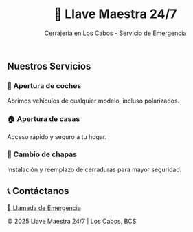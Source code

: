 <body class="bg-gray-100 font-sans">
  <!-- Encabezado -->
  <header class="bg-blue-900 text-white text-center p-6 shadow-lg">
    <h1 class="text-3xl font-bold">🔑 Llave Maestra 24/7</h1>
    <p class="text-lg">Cerrajería en Los Cabos - Servicio de Emergencia</p>
  </header>

  <!-- Servicios -->
  <section class="p-6 text-center">
    <h2 class="text-2xl font-semibold mb-4">Nuestros Servicios</h2>
    <div class="grid gap-6 md:grid-cols-3">
      <div class="bg-white rounded-2xl shadow-md p-4">
        <h3 class="font-bold text-xl mb-2">🚗 Apertura de coches</h3>
        <p>Abrimos vehículos de cualquier modelo, incluso polarizados.</p>
      </div>
      <div class="bg-white rounded-2xl shadow-md p-4">
        <h3 class="font-bold text-xl mb-2">🏠 Apertura de casas</h3>
        <p>Acceso rápido y seguro a tu hogar.</p>
      </div>
      <div class="bg-white rounded-2xl shadow-md p-4">
        <h3 class="font-bold text-xl mb-2">🔧 Cambio de chapas</h3>
        <p>Instalación y reemplazo de cerraduras para mayor seguridad.</p>
      </div>
    </div>
  </section>

  <!-- Botones de contacto -->
  <section class="p-6 text-center">
    <h2 class="text-2xl font-semibold mb-4">📞 Contáctanos</h2>
    <div class="flex justify-center">
      <!-- Botón de llamada de emergencia -->
      <a href="tel:+526711132883" class="bg-red-600 text-white px-6 py-3 rounded-2xl text-lg font-bold shadow-lg hover:bg-red-700">
        🚨 Llamada de Emergencia
      </a>
    </div>
  </section>

  <!-- Footer -->
  <footer class="bg-blue-900 text-white text-center p-4 mt-6">
    <p>&copy; 2025 Llave Maestra 24/7 | Los Cabos, BCS</p>
  </footer>
</body>
</html>
